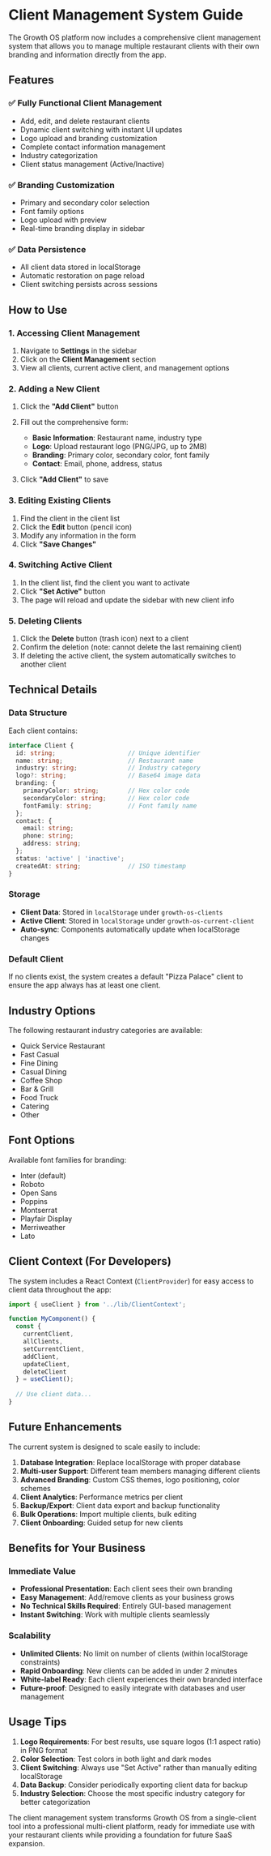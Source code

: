 # Client Management System Guide

The Growth OS platform now includes a comprehensive client management system that allows you to manage multiple restaurant clients with their own branding and information directly from the app.

## Features

### ✅ **Fully Functional Client Management**
- Add, edit, and delete restaurant clients
- Dynamic client switching with instant UI updates
- Logo upload and branding customization
- Complete contact information management
- Industry categorization
- Client status management (Active/Inactive)

### ✅ **Branding Customization**
- Primary and secondary color selection
- Font family options
- Logo upload with preview
- Real-time branding display in sidebar

### ✅ **Data Persistence**
- All client data stored in localStorage
- Automatic restoration on page reload
- Client switching persists across sessions

## How to Use

### 1. **Accessing Client Management**
1. Navigate to **Settings** in the sidebar
2. Click on the **Client Management** section
3. View all clients, current active client, and management options

### 2. **Adding a New Client**
1. Click the **"Add Client"** button
2. Fill out the comprehensive form:
   - **Basic Information**: Restaurant name, industry type
   - **Logo**: Upload restaurant logo (PNG/JPG, up to 2MB)
   - **Branding**: Primary color, secondary color, font family
   - **Contact**: Email, phone, address, status

3. Click **"Add Client"** to save

### 3. **Editing Existing Clients**
1. Find the client in the client list
2. Click the **Edit** button (pencil icon)
3. Modify any information in the form
4. Click **"Save Changes"**

### 4. **Switching Active Client**
1. In the client list, find the client you want to activate
2. Click **"Set Active"** button
3. The page will reload and update the sidebar with new client info

### 5. **Deleting Clients**
1. Click the **Delete** button (trash icon) next to a client
2. Confirm the deletion (note: cannot delete the last remaining client)
3. If deleting the active client, the system automatically switches to another client

## Technical Details

### **Data Structure**
Each client contains:
```typescript
interface Client {
  id: string;                    // Unique identifier
  name: string;                  // Restaurant name
  industry: string;              // Industry category
  logo?: string;                 // Base64 image data
  branding: {
    primaryColor: string;        // Hex color code
    secondaryColor: string;      // Hex color code
    fontFamily: string;          // Font family name
  };
  contact: {
    email: string;
    phone: string;
    address: string;
  };
  status: 'active' | 'inactive';
  createdAt: string;             // ISO timestamp
}
```

### **Storage**
- **Client Data**: Stored in `localStorage` under `growth-os-clients`
- **Active Client**: Stored in `localStorage` under `growth-os-current-client`
- **Auto-sync**: Components automatically update when localStorage changes

### **Default Client**
If no clients exist, the system creates a default "Pizza Palace" client to ensure the app always has at least one client.

## Industry Options
The following restaurant industry categories are available:
- Quick Service Restaurant
- Fast Casual
- Fine Dining
- Casual Dining
- Coffee Shop
- Bar & Grill
- Food Truck
- Catering
- Other

## Font Options
Available font families for branding:
- Inter (default)
- Roboto
- Open Sans
- Poppins
- Montserrat
- Playfair Display
- Merriweather
- Lato

## Client Context (For Developers)

The system includes a React Context (`ClientProvider`) for easy access to client data throughout the app:

```typescript
import { useClient } from '../lib/ClientContext';

function MyComponent() {
  const { 
    currentClient, 
    allClients, 
    setCurrentClient,
    addClient,
    updateClient,
    deleteClient 
  } = useClient();
  
  // Use client data...
}
```

## Future Enhancements

The current system is designed to scale easily to include:

1. **Database Integration**: Replace localStorage with proper database
2. **Multi-user Support**: Different team members managing different clients
3. **Advanced Branding**: Custom CSS themes, logo positioning, color schemes
4. **Client Analytics**: Performance metrics per client
5. **Backup/Export**: Client data export and backup functionality
6. **Bulk Operations**: Import multiple clients, bulk editing
7. **Client Onboarding**: Guided setup for new clients

## Benefits for Your Business

### **Immediate Value**
- **Professional Presentation**: Each client sees their own branding
- **Easy Management**: Add/remove clients as your business grows
- **No Technical Skills Required**: Entirely GUI-based management
- **Instant Switching**: Work with multiple clients seamlessly

### **Scalability**
- **Unlimited Clients**: No limit on number of clients (within localStorage constraints)
- **Rapid Onboarding**: New clients can be added in under 2 minutes
- **White-label Ready**: Each client experiences their own branded interface
- **Future-proof**: Designed to easily integrate with databases and user management

## Usage Tips

1. **Logo Requirements**: For best results, use square logos (1:1 aspect ratio) in PNG format
2. **Color Selection**: Test colors in both light and dark modes
3. **Client Switching**: Always use "Set Active" rather than manually editing localStorage
4. **Data Backup**: Consider periodically exporting client data for backup
5. **Industry Selection**: Choose the most specific industry category for better categorization

The client management system transforms Growth OS from a single-client tool into a professional multi-client platform, ready for immediate use with your restaurant clients while providing a foundation for future SaaS expansion. 